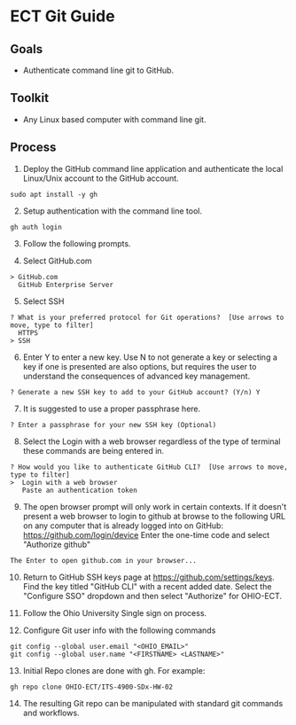 # ECT Git Guide

## Goals 

- Authenticate command line git to GitHub.

## Toolkit 

- Any Linux based computer with command line git.

## Process

1. Deploy the GitHub command line application and authenticate the local Linux/Unix account to the GitHub account.

```sudo apt install -y gh```

2. Setup authentication with the command line tool.

```gh auth login```

3. Follow the following prompts.

4. Select GitHub.com

```? What account do you want to log into?  [Use arrows to move, type to filter]
> GitHub.com
  GitHub Enterprise Server
```

5. Select SSH

```
? What is your preferred protocol for Git operations?  [Use arrows to move, type to filter]
  HTTPS
> SSH
```

6. Enter Y to enter a new key.  Use N to not generate a key or selecting a key if one is presented are also options, but requires the user to understand the consequences of advanced key management.

```
? Generate a new SSH key to add to your GitHub account? (Y/n) Y
```

7. It is suggested to use a proper passphrase here.

```
? Enter a passphrase for your new SSH key (Optional)
```

8. Select the Login with a web browser regardless of the type of terminal these commands are being entered in.

```
? How would you like to authenticate GitHub CLI?  [Use arrows to move, type to filter]
>  Login with a web browser
   Paste an authentication token
```

9. The open browser prompt will only work in certain contexts.  If it doesn't present a web browser to login to github at browse to the following URL on any computer that is already logged into on GitHub: https://github.com/login/device  Enter the one-time code and select "Authorize github"

```
The Enter to open github.com in your browser...  
```

10. Return to GitHub SSH keys page at https://github.com/settings/keys.  Find the key titled "GitHub CLI" with a recent added date.  Select the "Configure SSO" dropdown and then select "Authorize" for OHIO-ECT.

11. Follow the Ohio University Single sign on process.

12. Configure Git user info with the following commands
```
git config --global user.email "<OHIO_EMAIL>"
git config --global user.name "<FIRSTNAME> <LASTNAME>"
```

13. Initial Repo clones are done with gh.  For example:
```
gh repo clone OHIO-ECT/ITS-4900-SDx-HW-02
```

14. The resulting Git repo can be manipulated with standard git commands and workflows.
